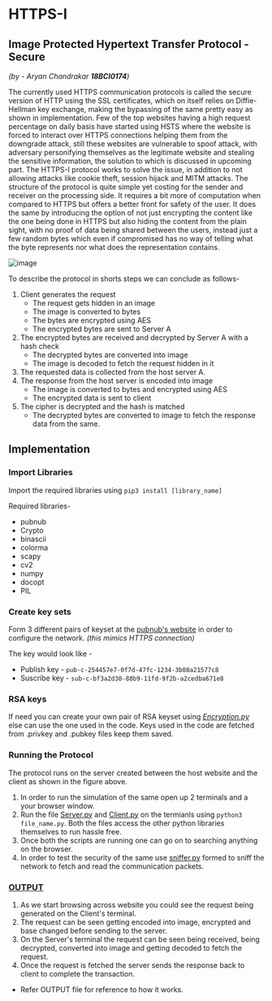 # HTTPS-I
## Image Protected Hypertext Transfer Protocol - Secure

_(by - Aryan Chandrakar **18BCI0174**)_


The currently used HTTPS communication protocols is called the secure version of HTTP using the SSL certificates, which on itself relies on Diffie-Hellman key exchange, making the bypassing of the same pretty easy as shown in implementation. Few of the top websites having a high request percentage on daily basis have started using HSTS where the website is forced to interact over HTTPS connections helping them from the downgrade attack, still these websites are vulnerable to spoof attack, with adversary personifying themselves as the legitimate website and stealing the sensitive information, the solution to which is discussed in upcoming part. The HTTPS-I protocol works to solve the issue, in addition to not allowing attacks like cookie theft, session hijack and MITM attacks. The structure of the protocol is quite simple yet costing for the sender and receiver on the processing side. It requires a bit more of computation when compared to HTTPS but offers a better front for safety of the user. It does the same by introducing the option of not just encrypting the content like the one being done in HTTPS but also hiding the content from the plain sight, with no proof of data being shared between the users, instead just a few random bytes which even if compromised has no way of telling what the byte represents nor what does the representation contains.

![image](https://user-images.githubusercontent.com/49098125/171038124-42ba78f2-7b61-48ad-b831-1628f08ff010.png)

To describe the protocol in shorts steps we can conclude as follows-
1. Client generates the request
	* The request gets hidden in an image
	* The image is converted to bytes
	* The bytes are encrypted using AES 
	* The encrypted bytes are sent to Server A
2. The encrypted bytes are received and decrypted by Server A with a hash check
	* The decrypted bytes are converted into image
	* The image is decoded to fetch the request hidden in it
3. The requested data is collected from the host server A.
4. The response from the host server is encoded into image
	* The image is converted to bytes and encrypted using AES
	* The encrypted data is sent to client
5. The cipher is decrypted and the hash is matched
	* The decrypted bytes are converted to image to fetch the response data from the same. 

## Implementation
### Import Libraries

Import the required libraries using `pip3 install [library_name]`

Required libraries-
* pubnub
* Crypto
* binascii
* colorma
* scapy
* cv2
* numpy
* docopt
* PIL

### Create key sets

Form 3 different pairs of keyset at the [pubnub's website](https://admin.pubnub.com/#/login) in order to configure the network. _(this mimics HTTPS connection)_

The key would look like - 
* Publish key - `pub-c-254457e7-0f7d-47fc-1234-3b08a21577c8`
* Suscribe key - `sub-c-bf3a2d30-88b9-11fd-9f2b-a2cedba671e8`

### RSA keys

If need you can create your own pair of RSA keyset using [_Encryption.py_](https://github.com/aryanchandrakar/Trunk-Routing-Protocol/blob/a634e8ebf2cd548347040f35d88c07b08369c13c/Encryption.py) else can use the one used in the code.
Keys used in the code are fetched from .privkey and .pubkey files keep them saved.

### Running the Protocol

The protocol runs on the server created between the host website and the client as shown in the figure above.
1. In order to run the simulation of the same open up 2 terminals and a your browser window.
2. Run the file [Server.py](Server.py) and [Client.py](Client.py) on the termianls using `python3 file_name.py`. Both the files access the other python libraries themselves to run hassle free.
3. Once both the scripts are running one can go on to searching anything on the browser.
4. In order to test the security of the same use [sniffer.py](sniffer.py) formed to sniff the network to fetch and read the communication packets.

### [OUTPUT](https://github.com/aryanchandrakar/HTTPS-I/tree/main/OUTPUT)
1. As we start browsing across website you could see the request being generated on the Client's terminal.
2. The request can be seen getting encoded into image, encrypted and base changed before sending to the server.
3. On the Server's terminal the request can be seen being received, being decrypted, converted into image and getting decoded to fetch the request.
4. Once the request is fetched the server sends the response back to client to complete the transaction.
  * Refer OUTPUT file for reference to how it works.  
